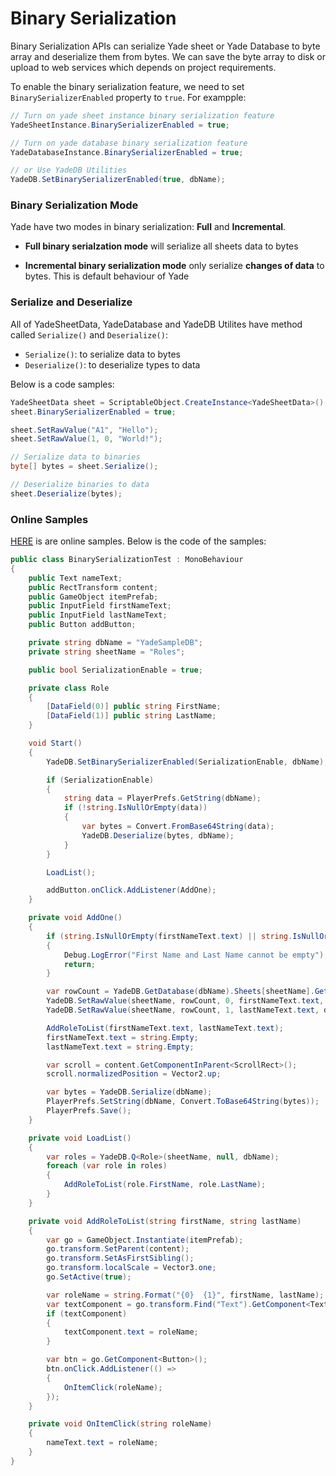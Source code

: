 # Binary Serialization

Binary Serialization APIs can serialize Yade sheet or Yade Database to byte array and deserialize them from bytes. We can save the byte array to disk or upload to web services which depends on project requirements. 

To enable the binary serialization feature, we need to set `BinarySerializerEnabled` property to `true`. For exampple:

```csharp
// Turn on yade sheet instance binary serialization feature
YadeSheetInstance.BinarySerializerEnabled = true;

// Turn on yade database binary serialization feature
YadeDatabaseInstance.BinarySerializerEnabled = true;

// or Use YadeDB Utilities
YadeDB.SetBinarySerializerEnabled(true, dbName);
```

### Binary Serialization Mode

Yade have two modes in binary serialization: **Full** and **Incremental**.

* **Full binary serialzation mode** will serialize all sheets data to bytes

* **Incremental binary serialization mode** only serialize **changes of data** to bytes. This is default behaviour of Yade

### Serialize and Deserialize

All of YadeSheetData, YadeDatabase and YadeDB Utilites have method called `Serialize()` and `Deserialize()`:

* `Serialize()`: to serialize data to bytes
* `Deserialize()`: to deserialize types to data

Below is a code samples:

```csharp
YadeSheetData sheet = ScriptableObject.CreateInstance<YadeSheetData>();
sheet.BinarySerializerEnabled = true;

sheet.SetRawValue("A1", "Hello");
sheet.SetRawValue(1, 0, "World!");

// Serialize data to binaries
byte[] bytes = sheet.Serialize();

// Deserialize binaries to data
sheet.Deserialize(bytes);
```

### Online Samples

[HERE](https://www.amlovey.com/YadeDocs/BS/index.html) is are online samples. Below is the code of the samples:

```csharp
public class BinarySerializationTest : MonoBehaviour
{
    public Text nameText;
    public RectTransform content;
    public GameObject itemPrefab;
    public InputField firstNameText;
    public InputField lastNameText;
    public Button addButton;

    private string dbName = "YadeSampleDB";
    private string sheetName = "Roles";

    public bool SerializationEnable = true;

    private class Role
    {
        [DataField(0)] public string FirstName;
        [DataField(1)] public string LastName;
    }

    void Start()
    {
        YadeDB.SetBinarySerializerEnabled(SerializationEnable, dbName);

        if (SerializationEnable)
        {
            string data = PlayerPrefs.GetString(dbName);
            if (!string.IsNullOrEmpty(data))
            {
                var bytes = Convert.FromBase64String(data);
                YadeDB.Deserialize(bytes, dbName);
            }
        }

        LoadList();

        addButton.onClick.AddListener(AddOne);
    }

    private void AddOne()
    {
        if (string.IsNullOrEmpty(firstNameText.text) || string.IsNullOrEmpty(lastNameText.text))
        {
            Debug.LogError("First Name and Last Name cannot be empty");
            return;
        }

        var rowCount = YadeDB.GetDatabase(dbName).Sheets[sheetName].GetRowCount();
        YadeDB.SetRawValue(sheetName, rowCount, 0, firstNameText.text, dbName);
        YadeDB.SetRawValue(sheetName, rowCount, 1, lastNameText.text, dbName);

        AddRoleToList(firstNameText.text, lastNameText.text);
        firstNameText.text = string.Empty;
        lastNameText.text = string.Empty;

        var scroll = content.GetComponentInParent<ScrollRect>();
        scroll.normalizedPosition = Vector2.up;

        var bytes = YadeDB.Serialize(dbName);
        PlayerPrefs.SetString(dbName, Convert.ToBase64String(bytes));
        PlayerPrefs.Save();
    }

    private void LoadList()
    {
        var roles = YadeDB.Q<Role>(sheetName, null, dbName);
        foreach (var role in roles)
        {
            AddRoleToList(role.FirstName, role.LastName);
        }
    }

    private void AddRoleToList(string firstName, string lastName)
    {
        var go = GameObject.Instantiate(itemPrefab);
        go.transform.SetParent(content);
        go.transform.SetAsFirstSibling();
        go.transform.localScale = Vector3.one;
        go.SetActive(true);

        var roleName = string.Format("{0}  {1}", firstName, lastName);
        var textComponent = go.transform.Find("Text").GetComponent<Text>();
        if (textComponent)
        {
            textComponent.text = roleName;
        }

        var btn = go.GetComponent<Button>();
        btn.onClick.AddListener(() =>
        {
            OnItemClick(roleName);
        });
    }

    private void OnItemClick(string roleName)
    {
        nameText.text = roleName;
    }
}
```